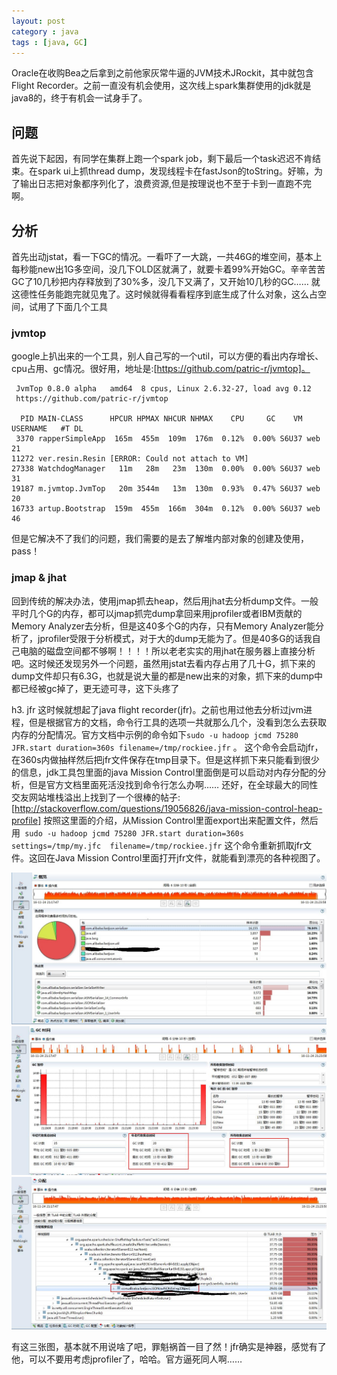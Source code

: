 ```yaml
---
layout: post
category : java
tags : [java, GC]
---
```

Oracle在收购Bea之后拿到之前他家灰常牛逼的JVM技术JRockit，其中就包含Flight Recorder。之前一直没有机会使用，这次线上spark集群使用的jdk就是java8的，终于有机会一试身手了。

## 问题
首先说下起因，有同学在集群上跑一个spark job，剩下最后一个task迟迟不肯结束。在spark ui上抓thread dump，发现线程卡在fastJson的toString。好嘛，为了输出日志把对象都序列化了，浪费资源,但是按理说也不至于卡到一直跑不完啊。

## 分析
首先出动jstat，看一下GC的情况。一看吓了一大跳，一共46G的堆空间，基本上每秒能new出1G多空间，没几下OLD区就满了，就要卡着99%开始GC。辛辛苦苦GC了10几秒把内存释放到了30%多，没几下又满了，又开始10几秒的GC…… 就这德性任务能跑完就见鬼了。这时候就得看看程序到底生成了什么对象，这么占空间，试用了下面几个工具

### jvmtop
google上扒出来的一个工具，别人自己写的一个util，可以方便的看出内存增长、cpu占用、gc情况。很好用，地址是:[https://github.com/patric-r/jvmtop]。
```
 JvmTop 0.8.0 alpha   amd64  8 cpus, Linux 2.6.32-27, load avg 0.12
 https://github.com/patric-r/jvmtop

  PID MAIN-CLASS      HPCUR HPMAX NHCUR NHMAX    CPU     GC    VM USERNAME   #T DL
 3370 rapperSimpleApp  165m  455m  109m  176m  0.12%  0.00% S6U37 web        21
11272 ver.resin.Resin [ERROR: Could not attach to VM]
27338 WatchdogManager   11m   28m   23m  130m  0.00%  0.00% S6U37 web        31
19187 m.jvmtop.JvmTop   20m 3544m   13m  130m  0.93%  0.47% S6U37 web        20
16733 artup.Bootstrap  159m  455m  166m  304m  0.12%  0.00% S6U37 web        46

```
但是它解决不了我们的问题，我们需要的是去了解堆内部对象的创建及使用，pass！

### jmap & jhat
回到传统的解决办法，使用jmap抓去heap，然后用jhat去分析dump文件。一般平时几个G的内存，都可以jmap抓完dump拿回来用jprofiler或者IBM贡献的Memory Analyzer去分析，但是这40多个G的内存，只有Memory Analyzer能分析了，jprofiler受限于分析模式，对于大的dump无能为了。但是40多G的话我自己电脑的磁盘空间都不够啊！！！！所以老老实实的用jhat在服务器上直接分析吧。这时候还发现另外一个问题，虽然用jstat去看内存占用了几十G，抓下来的dump文件却只有6.3G，也就是说大量的都是new出来的对象，抓下来的dump中都已经被gc掉了，更无迹可寻，这下头疼了

h3. jfr
这时候就想起了java flight recorder(jfr)。之前也用过他去分析过jvm进程，但是根据官方的文档，命令行工具的选项一共就那么几个，没看到怎么去获取内存的分配情况。官方文档中示例的命令如下`sudo -u hadoop jcmd 75280 JFR.start duration=360s filename=/tmp/rockiee.jfr` 。 这个命令会启动jfr，在360s内做抽样然后把jfr文件保存在tmp目录下。但是这样抓下来只能看到很少的信息，jdk工具包里面的java Mission Control里面倒是可以启动对内存分配的分析，但是官方文档里面死活没找到命令行怎么办啊…… 还好，在全球最大的同性交友网站堆栈溢出上找到了一个很棒的帖子:[http://stackoverflow.com/questions/19056826/java-mission-control-heap-profile] 按照这里面的介绍，从Mission Control里面export出来配置文件，然后用` sudo -u hadoop jcmd 75280 JFR.start duration=360s settings=/tmp/my.jfc  filename=/tmp/rockiee.jfr` 这个命令重新抓取jfr文件。这回在Java Mission Control里面打开jfr文件，就能看到漂亮的各种视图了。

![thread](/img/in-post/thread.jpg)
![gc](/img/in-post/gc.jpg)
![heapOfThread](/img/in-post/heapOfThread.jpg)

有这三张图，基本就不用说啥了吧，罪魁祸首一目了然！jfr确实是神器，感觉有了他，可以不要用考虑jprofiler了，哈哈。官方逼死同人啊……

